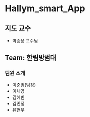 # Hallym_smart_App

## 지도 교수
  - 박승용 교수님
  
## Team: 한림방범대
### 팀원 소개
   - 이준범(팀장)
   - 이채영
   - 김혜빈
   - 김민정
   - 유현우

